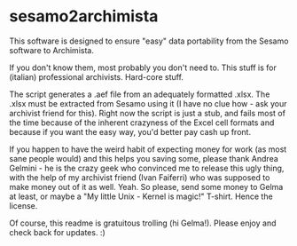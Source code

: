 # sesamo2archimista

This software is designed to ensure "easy" data portability from the Sesamo software to Archimista.

If you don't know them, most probably you don't need to. This stuff is for (italian) professional archivists. Hard-core stuff.

The script generates a .aef file from an adequately formatted .xlsx. The .xlsx must be extracted from Sesamo using it (I have no clue how - ask your archivist friend for this). Right now the script is just a stub, and fails most of the time because of the inherent crazyness of the Excel cell formats and because if you want the easy way, you'd better pay cash up front.

If you happen to have the weird habit of expecting money for work (as most sane people would) and this helps you saving some, please thank Andrea Gelmini - he is the crazy geek who convinced me to release this ugly thing, with the help of my archivist friend (Ivan Faiferri) who was supposed to make money out of it as well. Yeah. So please, send some money to Gelma at least, or maybe a "My little Unix - Kernel is magic!" T-shirt. Hence the license.

Of course, this readme is gratuitous trolling (hi Gelma!). Please enjoy and check back for updates. :)
